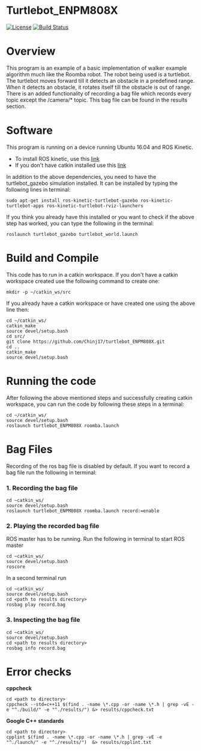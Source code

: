 # Turtlebot_ENPM808X
[![License](https://img.shields.io/badge/License-BSD%203--Clause-blue.svg)](https://opensource.org/licenses/BSD-3-Clause)
[![Build Status](https://travis-ci.org/Chinj17/turtlebot_ENPM808X.svg?branch=Week12_HW)](https://travis-ci.org/Chinj17/turtlebot_ENPM808X)

# Overview
This program is an example of a basic implementation of walker example algorithm much like the Roomba robot. The robot being used is a turtlebot. The turtlebot moves forward till it detects an obstacle in a predefined range. When it detects an obstacle, it rotates itself till the obstacle is out of range. There is an added functionality of recording a bag file which records every topic except the /camera/* topic. This bag file can be found in the results section.

# Software
This program is running on a device running Ubuntu 16.04 and ROS Kinetic.
* To install ROS kinetic, use this [link](http://wiki.ros.org/kinetic/Installation/Ubuntu)
* If you don't have catkin installed use this [link](http://wiki.ros.org/catkin)

In addition to the above dependencies, you need to have the turtlebot_gazebo simulation installed. It can be installed by typing the following lines in terminal:
```
sudo apt-get install ros-kinetic-turtlebot-gazebo ros-kinetic-turtlebot-apps ros-kinetic-turtlebot-rviz-launchers
```

If you think you already have this installed or you want to check if the above step has worked, you can type the following in the terminal:
```
roslaunch turtlebot_gazebo turtlebot_world.launch
```

# Build and Compile
This code has to run in a catkin workspace. If you don't have a catkin workspace created use the following command to create one:
```
mkdir -p ~/catkin_ws/src
```
If you already have a catkin workspace or have created one using the above line then:
```
cd ~/catkin_ws/
catkin_make
source devel/setup.bash
cd src/
git clone https://github.com/Chinj17/turtlebot_ENPM808X.git
cd ..
catkin_make
source devel/setup.bash
```

# Running the code
After following the above mentioned steps and successfully creating catkin workspace, you can run the code by following these steps in a terminal:
```
cd ~/catkin_ws/
source devel/setup.bash
roslaunch turtlebot_ENPM808X roomba.launch
```

# Bag Files
Recording of the ros bag file is disabled by default. If you want to record a bag file run the following in terminal:

### 1. Recording the bag file
```
cd ~catkin_ws/
source devel/setup.bash
roslaunch turtlebot_ENPM808X roomba.launch record:=enable
```

### 2. Playing the recorded bag file
ROS master has to be running. Run the following in terminal to start ROS master
```
cd ~catkin_ws/
source devel/setup.bash
roscore
```
In a second terminal run
```
cd ~catkin_ws/
source devel/setup.bash
cd <path to results directory>
rosbag play record.bag
```

### 3. Inspecting the bag file
```
cd ~catkin_ws/
source devel/setup.bash
cd <path to results directory>
rosbag info record.bag
```

# Error checks

**cppcheck**
```
cd <path to directory>
cppcheck --std=c++11 $(find . -name \*.cpp -or -name \*.h | grep -vE -e "^./build/" -e "^./results/") &> results/cppcheck.txt
```
**Google C++ standards**
```
cd <path to directory>
cpplint $(find . -name \*.cpp -or -name \*.h | grep -vE -e "^./launch/" -e "^./results/")  &> results/cpplint.txt
```
